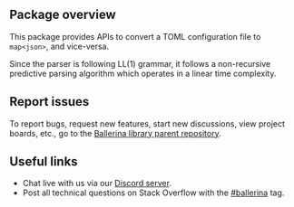 ## Package overview

This package provides APIs to convert a TOML configuration file to `map<json>`, and vice-versa.

Since the parser is following LL(1) grammar, it follows a non-recursive predictive parsing algorithm which operates in a linear time complexity.

## Report issues

To report bugs, request new features, start new discussions, view project boards, etc., go to the [Ballerina library parent repository](https://github.com/ballerina-platform/ballerina-library).

## Useful links

- Chat live with us via our [Discord server](https://discord.gg/ballerinalang).
- Post all technical questions on Stack Overflow with the [#ballerina](https://stackoverflow.com/questions/tagged/ballerina) tag.

